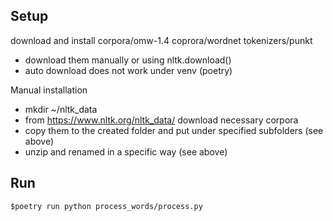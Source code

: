 ## Setup
download and install
corpora/omw-1.4
coprora/wordnet
tokenizers/punkt

- download them manually or using nltk.download()
- auto download does not work under venv (poetry)

Manual installation
- mkdir ~/nltk_data
- from https://www.nltk.org/nltk_data/ download necessary corpora
- copy them to the created folder and put under specified subfolders (see above)
- unzip and renamed in a specific way (see above)

## Run
`$poetry run python process_words/process.py`